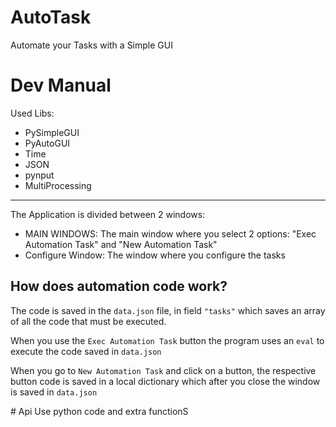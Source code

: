 # AutoTask
Automate your Tasks with a Simple GUI

# Dev Manual
Used Libs:
 - PySimpleGUI
 - PyAutoGUI
 - Time
 - JSON
 - pynput
 - MultiProcessing

---
 
 The Application is divided between 2 windows:

- MAIN WINDOWS: The main window where you select 2 options: "Exec Automation Task" and "New Automation Task"
- Configure Window: The window where you configure the tasks
  
 ## How does automation code work?

 The code is saved in the `data.json` file, in field `"tasks"` which saves an array of all the code that must be executed.

 When you use the `Exec Automation Task` button the program uses an `eval` to execute the code saved in `data.json`

 When you go to `New Automation Task` and click on a button, the respective button code is saved in a local dictionary which after you close the window is saved in `data.json`

<!-->
# Api
Use python code and extra functionS
<!-->
